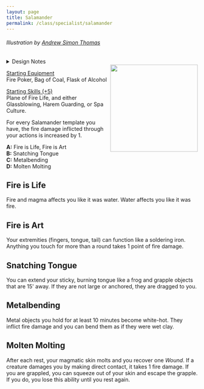 ```yaml
---
layout: page
title: Salamander
permalink: /class/specialist/salamander
---
```


###### Illustration by [Andrew Simon Thomas](https://andrewsimonthomas.tumblr.com/)

<details markdown="1">
<summary>Design Notes</summary>
*This is a monster class for the [salamander](https://saltygoo.github.io/monsters/salamander). I base my designs upon Jojiro's [philosophy](https://dungeonantology.com/2020/08/09/glog-class-design/). This class is special because it changes the way environment is perceived: it takes two common barriers for adventurers (fire and metal) and opens them up, while making water a terrifying one. Templates C and D make the salamander a deadly fighter in melee, but it lacks the durability to truly abuse it.*

*The power of this class relies on the interactions between all its abilities: the fire damage boost improves Fire is Art, Metalbending and Molten Molting, and Snatching Tongue is a good way to touch something for more than a round and trigger Fire is Art.*
</details>

<img align="right" width=230px src="https://64.media.tumblr.com/d86938e0b4260cf9822d13e03018cbe3/tumblr_o3bnkaoKf51qirtwho1_1280.jpg">

<ins>Starting Equipment</ins><br>
Fire Poker, Bag of Coal, Flask of Alcohol

<ins>Starting Skills (+5)</ins><br>
Plane of Fire Life, and either Glassblowing, Harem Guarding, or Spa Culture.

For every Salamander template you have, the fire damage inflicted through your actions is increased by 1.

**A:** Fire is Life, Fire is Art<br>
**B:** Snatching Tongue<br>
**C:** Metalbending<br>
**D:** Molten Molting<br>

## Fire is Life
Fire and magma affects you like it was water. Water affects you like it was fire.

## Fire is Art
Your extremities (fingers, tongue, tail) can function like a soldering iron. Anything you touch for more than a round takes 1 point of fire damage.

## Snatching Tongue
You can extend your sticky, burning tongue like a frog and grapple objects that are 15' away. If they are not large or anchored, they are dragged to you.

## Metalbending
Metal objects you hold for at least 10 minutes become white-hot. They inflict fire damage and you can bend them as if they were wet clay.

## Molten Molting
After each rest, your magmatic skin molts and you recover one *Wound*. If a creature damages you by making direct contact, it takes 1 fire damage. If you are grappled, you can squeeze out of your skin and escape the grapple. If you do, you lose this ability until you rest again.
